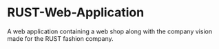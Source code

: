 # RUST-Web-Application
A web application containing a web shop along with the company vision made for the RUST fashion company.
